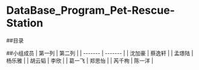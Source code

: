# DataBase_Program_Pet-Rescue-Station

##目录


##小组成员
| 第一列 | 第二列 |
| ------- | ------- |
| 沈加豪 | 蔡逸轩 |
| 孟璟陆 | 杨乐雅 |
| 胡云韬 | 李欣 |
| 葛一飞 | 郑思怡 |
| 芮千栒 | 陈一洋 |
